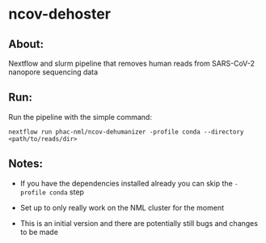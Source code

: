 # ncov-dehoster

## About:
Nextflow and slurm pipeline that removes human reads from SARS-CoV-2 nanopore sequencing data

## Run:
Run the pipeline with the simple command:

```
nextflow run phac-nml/ncov-dehumanizer -profile conda --directory <path/to/reads/dir>
```

## Notes:

- If you have the dependencies installed already you can skip the `-profile conda` step

- Set up to only really work on the NML cluster for the moment

- This is an initial version and there are potentially still bugs and changes to be made
